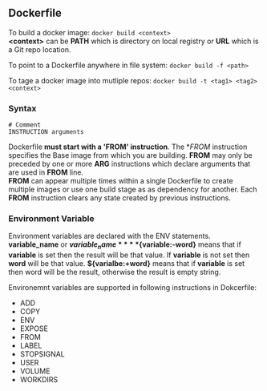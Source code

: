 ## Dockerfile ##

To build a docker image: ``` docker build <context> ```     
**\<context>** can be **PATH** which is directory on local registry or **URL** which is a Git repo location.  
       
To point to a Dockerfile anywhere in file system: ``` docker build -f <path> ```   

To tage a docker image into mutliple repos: ``` docker build -t <tag1> <tag2> <context> ```     

### Syntax ### 
```
# Comment 
INSTRUCTION arguments
```
Dockerfile **must start with a 'FROM' instruction**. The **FROM* instruction specifies the Base image from which you are building. **FROM** may only be preceded by one or more **ARG** instructions which declare arguments that are used in **FROM** line.   
**FROM** can appear multiple times within a single Dockerfile to create multiple images or use one build stage as as dependency for another. Each **FROM** instruction clears any state created by previous instructions.   

### Environment Variable ###
Environment variables are declared with the ENV statements.   
**variable_name** or **${variable_name}**    
**${variable:-word}** means that if **variable** is set then the result will be that value. If **variable** is not set then **word** will be that value. 
**${varialbe:+word}** means that if **variable** is set then word will be the result, otherwise the result is empty string. 

Environemnt variables are supported in following instructions in Dokcerfile: 

* ADD
* COPY
* ENV
* EXPOSE
* FROM 
* LABEL
* STOPSIGNAL
* USER
* VOLUME
* WORKDIRS





  


